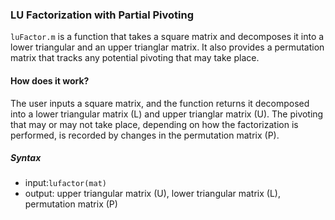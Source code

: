 ### LU Factorization with Partial Pivoting
`luFactor.m` is a function that takes a square matrix and decomposes it into a lower triangular and an upper trianglar matrix. It also provides a permutation matrix that tracks any potential pivoting that may take place. 
#### How does it work? 
The user inputs a square matrix, and the function returns it decomposed into a lower triangular matrix (L) and upper trianglar matrix (U). The pivoting that may or may not take place, depending on how the factorization is performed, is recorded by changes in the permutation matrix (P). 
##### Syntax 
- input:`lufactor(mat)`
- output: upper triangular matrix (U), lower triangular matrix (L), permutation matrix (P)
